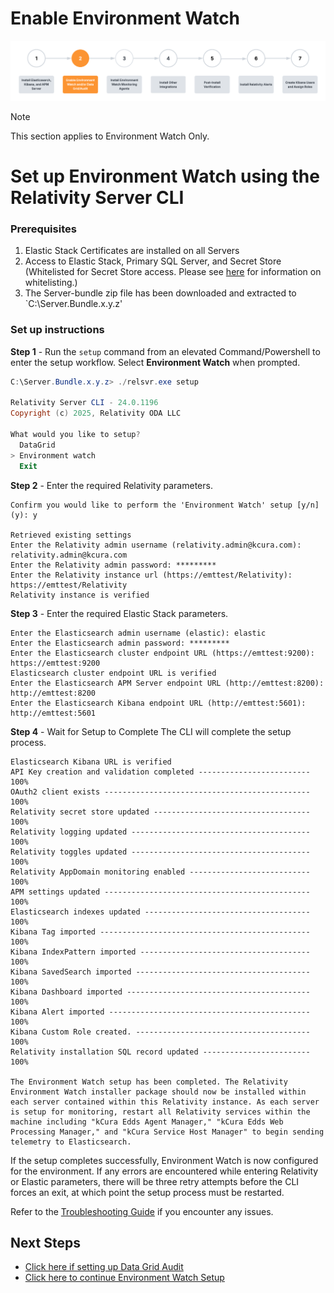 # Enable Environment Watch

![Setup Stage](../resources/enable_environmentwatch.png)

> [!NOTE]
> This section applies to Environment Watch Only.

# Set up Environment Watch using the Relativity Server CLI


### Prerequisites

1. Elastic Stack Certificates are installed on all Servers
2. Access to Elastic Stack, Primary SQL Server, and Secret Store (Whitelisted for Secret Store access. Please see [here](https://help.relativity.com/Server2024/Content/System_Guides/Secret_Store/Secret_Store.htm#Configuringclients) for information on whitelisting.)
3. The Server-bundle zip file has been downloaded and extracted to `C:\Server.Bundle.x.y.z'

### Set up instructions

**Step 1** - Run the `setup` command from an elevated Command/Powershell to enter the setup workflow. Select **Environment Watch** when prompted.

```powershell
C:\Server.Bundle.x.y.z> ./relsvr.exe setup

Relativity Server CLI - 24.0.1196
Copyright (c) 2025, Relativity ODA LLC

What would you like to setup?
  DataGrid
> Environment watch
  Exit
```

**Step 2** - Enter the required Relativity parameters.

```
Confirm you would like to perform the 'Environment Watch' setup [y/n] (y): y

Retrieved existing settings
Enter the Relativity admin username (relativity.admin@kcura.com): relativity.admin@kcura.com
Enter the Relativity admin password: *********
Enter the Relativity instance url (https://emttest/Relativity): https://emttest/Relativity
Relativity instance is verified
```

**Step 3** - Enter the required Elastic Stack parameters.

```
Enter the Elasticsearch admin username (elastic): elastic
Enter the Elasticsearch admin password: *********
Enter the Elasticsearch cluster endpoint URL (https://emttest:9200): https://emttest:9200
Elasticsearch cluster endpoint URL is verified
Enter the Elasticsearch APM Server endpoint URL (http://emttest:8200): http://emttest:8200
Enter the Elasticsearch Kibana endpoint URL (http://emttest:5601): http://emttest:5601
```

**Step 4** - Wait for Setup to Complete
The CLI will complete the setup process.

```
Elasticsearch Kibana URL is verified
API Key creation and validation completed ------------------------- 100%
OAuth2 client exists ---------------------------------------------- 100%
Relativity secret store updated ----------------------------------- 100%
Relativity logging updated ---------------------------------------- 100%
Relativity toggles updated ---------------------------------------- 100%
Relativity AppDomain monitoring enabled --------------------------- 100%
APM settings updated ---------------------------------------------- 100%
Elasticsearch indexes updated ------------------------------------- 100%
Kibana Tag imported ----------------------------------------------- 100%
Kibana IndexPattern imported -------------------------------------- 100%
Kibana SavedSearch imported --------------------------------------- 100%
Kibana Dashboard imported ----------------------------------------- 100%
Kibana Alert imported --------------------------------------------- 100%
Kibana Custom Role created. --------------------------------------- 100%
Relativity installation SQL record updated ------------------------ 100%

The Environment Watch setup has been completed. The Relativity Environment Watch installer package should now be installed within each server contained within this Relativity instance. As each server is setup for monitoring, restart all Relativity services within the machine including "kCura Edds Agent Manager," "kCura Edds Web Processing Manager," and "kCura Service Host Manager" to begin sending telemetry to Elasticsearch.

```

If the setup completes successfully, Environment Watch is now configured for the environment. If any errors are encountered while entering Relativity or Elastic parameters, there will be three retry attempts before the CLI forces an exit, at which point the setup process must be restarted.

Refer to the [Troubleshooting Guide](troubleshooting/relativity-server-cli.md) if you encounter any issues.

## Next Steps

* [Click here if setting up Data Grid Audit](datagrid_audit_setup.md)
* [Click here to continue Environment Watch Setup](install_environment_watch_monitoring_agents.md)



